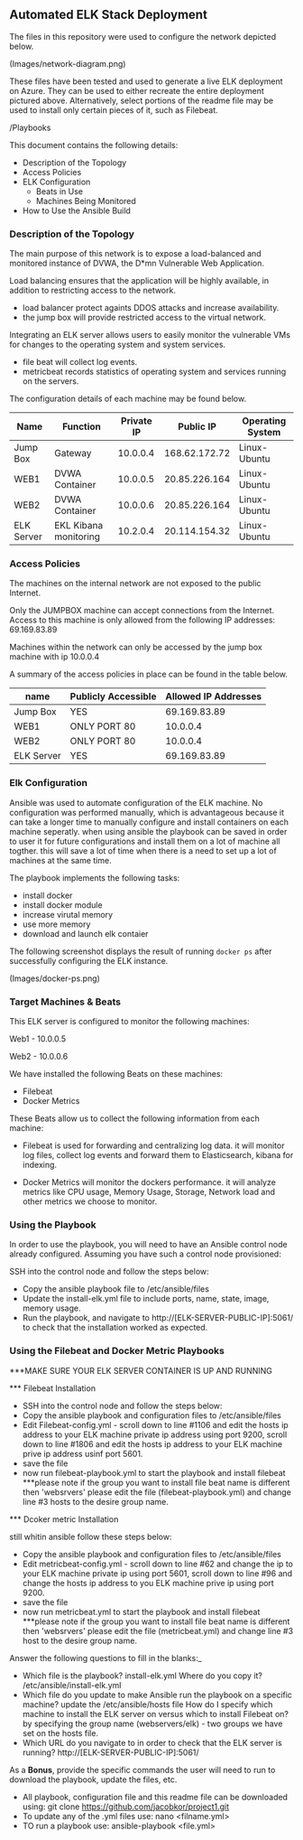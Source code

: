 ## Automated ELK Stack Deployment

The files in this repository were used to configure the network depicted below.

(Images/network-diagram.png)

These files have been tested and used to generate a live ELK deployment on Azure. They can be used to either recreate the entire deployment pictured above. Alternatively, select portions of the readme file may be used to install only certain pieces of it, such as Filebeat.

  /Playbooks

This document contains the following details:
- Description of the Topology
- Access Policies
- ELK Configuration
  - Beats in Use
  - Machines Being Monitored
- How to Use the Ansible Build


### Description of the Topology

The main purpose of this network is to expose a load-balanced and monitored instance of DVWA, the D*mn Vulnerable Web Application.

Load balancing ensures that the application will be highly available, in addition to restricting access to the network.
 - load balancer protect againts DDOS attacks and increase availability.  
 - the jump box will provide restricted access to the virtual network. 

Integrating an ELK server allows users to easily monitor the vulnerable VMs for changes to the operating system and system services.
- file beat will collect log events. 
- metricbeat records statistics of operating system and services running on the servers.

The configuration details of each machine may be found below.

| Name       | Function              | Private IP | Public IP     | Operating System |
|------------|-----------------------|------------|---------------|------------------|
| Jump Box   | Gateway               | 10.0.0.4   | 168.62.172.72 | Linux-Ubuntu     |
| WEB1       | DVWA Container        | 10.0.0.5   | 20.85.226.164 | Linux-Ubuntu     |
| WEB2       | DVWA Container        | 10.0.0.6   | 20.85.226.164 | Linux-Ubuntu     |
| ELK Server | EKL Kibana monitoring | 10.2.0.4   | 20.114.154.32 | Linux-Ubuntu     |

### Access Policies

The machines on the internal network are not exposed to the public Internet. 

Only the JUMPBOX machine can accept connections from the Internet. Access to this machine is only allowed from the following IP addresses:
69.169.83.89 

Machines within the network can only be accessed by the jump box machine with ip 10.0.0.4


A summary of the access policies in place can be found in the table below.

| name       | Publicly Accessible | Allowed IP Addresses |
|------------|---------------------|----------------------|
| Jump Box   | YES                 | 69.169.83.89         |
| WEB1       | ONLY PORT 80        | 10.0.0.4             |
| WEB2       | ONLY PORT 80        | 10.0.0.4             |
| ELK Server | YES                 | 69.169.83.89         |

### Elk Configuration

Ansible was used to automate configuration of the ELK machine. No configuration was performed manually, which is advantageous because it can take a longer time to manually configure and install containers on each machine seperatly. when using ansible the playbook can be saved in order to user it for future configurations and install them on a lot of machine all togther. this will save a lot of time when there is a need to set up a lot of machines at the same time.



The playbook implements the following tasks:

- install docker 
- install docker module 
- increase virutal memory 
- use more memory
- download and launch elk contaier


The following screenshot displays the result of running `docker ps` after successfully configuring the ELK instance.

(Images/docker-ps.png)

### Target Machines & Beats

This ELK server is configured to monitor the following machines:

Web1 - 10.0.0.5

Web2 - 10.0.0.6

We have installed the following Beats on these machines:

- Filebeat
- Docker Metrics

These Beats allow us to collect the following information from each machine:

- Filebeat is used for forwarding and centralizing log data. it will monitor log files, collect log events and forward them to Elasticsearch, kibana   for indexing. 

- Docker Metrics will monitor the dockers performance. it will analyze metrics like CPU usage, Memory Usage, Storage, Network load and other metrics we choose to monitor. 
 

### Using the Playbook

In order to use the playbook, you will need to have an Ansible control node already configured. Assuming you have such a control node provisioned: 

SSH into the control node and follow the steps below:
- Copy the ansible playbook file to  /etc/ansible/files
- Update the install-elk.yml file to include ports, name, state, image, memory usage.
- Run the playbook, and navigate to http://[ELK-SERVER-PUBLIC-IP]:5061/ to check that the installation worked as expected.

### Using the Filebeat and Docker Metric Playbooks

***MAKE SURE YOUR ELK SERVER CONTAINER IS UP AND RUNNING

*** Filebeat Installation

- SSH into the control node and follow the steps below:
- Copy the ansible playbook and configuration files to  /etc/ansible/files
- Edit Filebeat-config.yml - scroll down to line #1106 and edit the hosts ip address to your ELK machine private ip address using port 9200, scroll down to  line #1806  and       edit the hosts ip address to your ELK machine prive ip address usinf port 5601. 
- save the file
- now run filebeat-playbook.yml to start the playbook and install filebeat 
***please note if the group you want to install file beat name is different then 'websrvers' please edit the file (filebeat-playbook.yml) and change line #3 hosts to the desire group name.

*** Dcoker metric Installation

still whitin ansible follow these steps below: 
- Copy the ansible playbook and configuration files to  /etc/ansible/files
- Edit metricbeat-config.yml - scroll down to line #62 and change the ip to your ELK machine private ip using port 5601, scroll down to line #96 and change the hosts ip address   to you ELK machine prive ip using port 9200.
- save the file 
- now run metricbeat.yml to start the playbook and install filebeat 
***please note if the group you want to install file beat name is different then 'websrvers' please edit the file (metricbeat.yml) and change line #3 host to the desire group name.

Answer the following questions to fill in the blanks:_
-  Which file is the playbook? install-elk.yml  Where do you copy it? /etc/ansible/install-elk.yml
-  Which file do you update to make Ansible run the playbook on a specific machine? update the /etc/ansible/hosts file  How do I specify which machine   to install the ELK server on versus which to install Filebeat on? by specifying the group name (webservers/elk) - two groups we have set on the     hosts file. 
- Which URL do you navigate to in order to check that the ELK server is running? http://[ELK-SERVER-PUBLIC-IP]:5061/

 As a **Bonus**, provide the specific commands the user will need to run to download the playbook, update the files, etc.
 
 - All playbook, configuration file and this readme file can be downloaded using: git clone https://github.com/jacobkor/project1.git
 - To update any of the .yml files use: nano <filname.yml> 
 - TO run a playbook use: ansible-playbook <file.yml>
